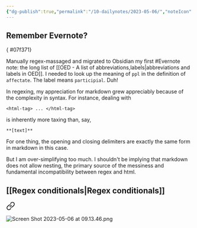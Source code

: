 ```yaml
---
{"dg-publish":true,"permalink":"/10-dailynotes/2023-05-06/","noteIcon":"2","created":"","updated":""}
---
```


## Remember Evernote?
{ #07f371}


Manually regex-massaged and migrated to Obsidian my first #Evernote note: the long list of [[OED - A list of abbreviations,labels\|abbreviations and labels in OED]]. I needed to look up the meaning of `ppl` in the definition of `affectate`. The label means `participial`. Duh!

In regexing, my appreciation for markdown grew appreciably because of the complexity in syntax. For instance, dealing with 

`<html-tag> ... </html-tag>` 

is inherently more taxing than, say, 

`**[text]**`

For one thing, the opening and closing delimiters are exactly the same form in markdown in this case. 

But I am over-simplifying too much. I shouldn't be implying that markdown does not allow nesting, the primary source of the messiness and fundamental incompatibility between regex and html.

## [[Regex conditionals\|Regex conditionals]]


<div class="transclusion internal-embed is-loaded"><a class="markdown-embed-link" href="/regex-conditionals/#84deef" aria-label="Open link"><svg xmlns="http://www.w3.org/2000/svg" width="24" height="24" viewBox="0 0 24 24" fill="none" stroke="currentColor" stroke-width="2" stroke-linecap="round" stroke-linejoin="round" class="svg-icon lucide-link"><path d="M10 13a5 5 0 0 0 7.54.54l3-3a5 5 0 0 0-7.07-7.07l-1.72 1.71"></path><path d="M14 11a5 5 0 0 0-7.54-.54l-3 3a5 5 0 0 0 7.07 7.07l1.71-1.71"></path></svg></a><div class="markdown-embed">



![Screen Shot 2023-05-06 at 09.13.46.png](/img/user/_attachments/Screen%20Shot%202023-05-06%20at%2009.13.46.png) 

</div></div>
